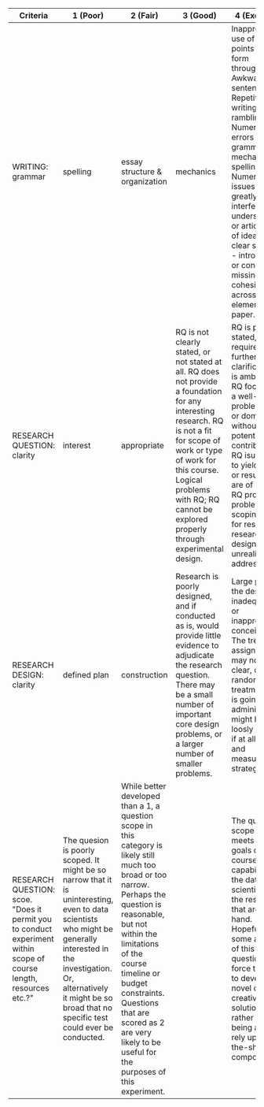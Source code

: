 Criteria                                                                                                             |  1 (Poor)                                                                                                                                                                                                                                                                                                                                                  |  2 (Fair)                                                                                                                                                                                                                                                                                                                                                                                          |  3 (Good)                                                                                                                                                                                                                                                                                                                                                                                                                                                                                     |  4 (Excellent)
---------------------------------------------------------------------------------------------------------------------|------------------------------------------------------------------------------------------------------------------------------------------------------------------------------------------------------------------------------------------------------------------------------------------------------------------------------------------------------------|----------------------------------------------------------------------------------------------------------------------------------------------------------------------------------------------------------------------------------------------------------------------------------------------------------------------------------------------------------------------------------------------------|-----------------------------------------------------------------------------------------------------------------------------------------------------------------------------------------------------------------------------------------------------------------------------------------------------------------------------------------------------------------------------------------------------------------------------------------------------------------------------------------------|----------------------------------------------------------------------------------------------------------------------------------------------------------------------------------------------------------------------------------------------------------------------------------------------------------------------------------------------------------------------------------------------------------------------------------------------------------------------------------------------------------------------------------------------------------------------------------
WRITING:  grammar | spelling | essay structure & organization | mechanics                                            |  Inapproporiate use of bullet points or point form throughout. Awkward sentences. Repetitive writing or rambling. Numerous errors in grammar, mechanics, spelling. Numerous issues that greatly interfere with understanding or articulation of ideas. No clear structure - introduction or conclusion missing, no cohesiveness across elements of paper.  |  Some inapproriate use of bullet points or point form. Several errors in grammar, mechanics, spelling. Some awkward wording. Difficult to understand, problems with clarity or articulation of ideas (reader required to make assumptions or fill in gaps). Structure is incomplete or flawed. Limited cohesiveness throughout paper. Introduction / conclusion are present, but poorly executed.  |  Essay is well constructed. Few errors in grammar, spelling, mechanics. Errors do not interfere with understanding. Ideas are articulated properly. Writing is concise. Introduction states main topics and arguments; provides overview and maps the paper. Conclusion provides summary of important points.                                                                                                                                                                                 |  No errors (spelling, grammar, mechanics). Well organized paper, cohesive and structurally sound essay. Structure supports and emphasizes arguments and points. Ideas are well articulated through compelling writing. Introduction states main topics and arguments; is inviting and makes the reader curious to read more. Conclusion is strong - provides summary of important points and reinforces intended takeaways. Information presented thorughout is relevant, cohesive, and presented in a logical fashion. Writing is concise and skillful.
RESEARCH QUESTION: clarity | interest | appropriate                                                                  |  RQ is not clearly stated, or not stated at all. RQ does not provide a foundation for any interesting research. RQ is not a fit for scope of work or type of work for this course. Logical problems with RQ; RQ cannot be explored properly through experimental design.                                                                                   |  RQ is poorly stated, requires further clarification, or is ambiguous. RQ focuses on a well-trodden problem space or domain without any potential novel contribution. RQ isunlikely to yield work or results that are of interest. RQ provides problematic scoping issues for research or research design - unrealistic to address.                                                                |  RQ is clearly stated. RQ articulates a well-forumated problem to address through experimental design. RQ poses interesting work. Addresses a novel problem space, or is a novel question within a domain. Provides opportunity to create new knowledge and contribution through research. RQ provides opportunity for workload that is reasonable within constraints of course. RQ provides opportunity for work that is appropriate for this course with respect to methods and analysis.   |  RQ is succinct and well articulated. RQ demonstrates deep understanding of topic, problem domain, and indicates analytical and original thought. RQ is well developed and indicates thought has been given to scope. RQ and problem domain is highly relevant to course content. RQ represents a problem or domain of high interest - represents a surprising or paradoxical relationship that begs further investigation, is derived from observations or compelling circumtances that have not been investigated. RQ is fascinating, makes reader want to to continue reading.
RESEARCH DESIGN: clarity | defined plan | construction                                                               |  Research is poorly designed, and if conducted as is, would provide little evidence to adjudicate the research question. There may be a small number of important core design problems, or a larger number of smaller problems.                                                                                                                            |  Large parts of the design are inadequately, or inappropriately conceived. The treatment assignment may not be clear, or random; the treatment that is going to be administered might be loosly defined, if at all. Units and measurement strategies                                                                                                                                               |  Although much of the design is in place, there are some inconsistencies, or poinst that lack sufficient clarity to know ahead of time that the design is feasible. For example, the notion of the units of analysis might be misplaced, or the measurement system partially conceived. This design, with additional work, will probably provide insight.                                                                                                                                     |  Research would provide clear, efficient, structure to generate data that answers the research question. The plan is adequately defined so that another data scientist could conduct the same analysis, and produce similar results under similar conditions.
RESEARCH QUESTION: scoe. "Does it permit you to conduct experiment within scope of course length, resources etc.?"   |  The quesion is poorly scoped. It might be so narrow that it is uninteresting, even to data scientists who might be generally interested in the investigation. Or, alternatively it might be so broad that no specific test could ever be conducted.                                                                                                       |  While better developed than a 1, a question scope in this category is likely still much too broad or too narrow. Perhaps the question is reasonable, but not within the limitations of the course timeline or budget constraints. Questions that are scored as 2 are very likely to be useful for the purposes of this experiment.                                                                |                                                                                                                                                                                                                                                                                                                                                                                                                                                                                               |  The question scope nicely meets with the goals of the course, the capabilities of the data scientists, and the resources that are at hand. Hopefully some aspects of this question will force the team to develop novel or creative solutions, rather than being able to rely upon off-the-shelf components.
